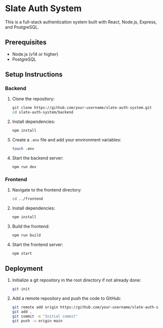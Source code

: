 # Slate Auth System

This is a full-stack authentication system built with React, Node.js, Express, and PostgreSQL.

## Prerequisites

- Node.js (v14 or higher)
- PostgreSQL

## Setup Instructions

### Backend

1. Clone the repository:
   ```sh
   git clone https://github.com/your-username/slate-auth-system.git
   cd slate-auth-system/backend
   ```

2. Install dependencies:
   ```sh
   npm install
   ```

3. Create a `.env` file and add your environment variables:
   ```sh
   touch .env
   ```

4. Start the backend server:
   ```sh
   npm run dev
   ```

### Frontend

1. Navigate to the frontend directory:
   ```sh
   cd ../frontend
   ```

2. Install dependencies:
   ```sh
   npm install
   ```

3. Build the frontend:
   ```sh
   npm run build
   ```

4. Start the frontend server:
   ```sh
   npm start
   ```

## Deployment

1. Initialize a git repository in the root directory if not already done:
   ```sh
   git init
   ```

2. Add a remote repository and push the code to GitHub:
   ```sh
   git remote add origin https://github.com/your-username/slate-auth-system.git
   git add .
   git commit -m "Initial commit"
   git push -u origin main
   ```